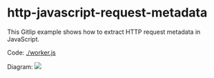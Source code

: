 # http-javascript-request-metadata

This Gitlip example shows how to extract HTTP request metadata in JavaScript.

Code: [./worker.js](./worker.js)

Diagram:
![](./diagram.tldr)
